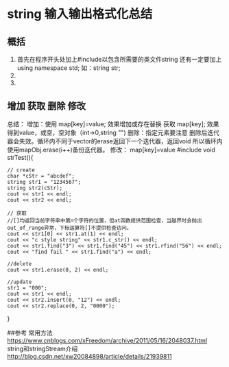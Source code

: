 # string 输入输出格式化总结

## 概括
1. 首先在程序开头处加上#include<string>以包含所需要的类文件string
还有一定要加上using namespace std;
如：string str;
2.
3. 

## 增加 获取 删除 修改
总结： 
增加：使用 map[key]=value; 效果增加或存在替换
获取 map[key]; 效果得到value，或空，空对象（int->0,string "")
删除：指定元素要注意 删除后迭代器会失效。循环内不同于vector的erase返回下一个迭代器，返回void
所以循环内使用mapObj.erase(i++)备份迭代器。
修改： map[key]=value 
#include <string>
void strTest(){

	// create
	char *cStr = "abcdef";
	string str1 = "1234567";
	string str2(cStr);
	cout << str1 << endl;
	cout << str2 << endl;

	// 获取
	//[]均返回当前字符串中第n个字符的位置，但at函数提供范围检查，当越界时会抛出out_of_range异常，下标运算符[]不提供检查访问。
	cout << str1[0] << str1.at(1) << endl; 
	cout << "c style string" << str1.c_str() << endl;
	cout << str1.find("3") << str1.find("45") << str1.rfind("56") << endl;
	cout << "find fail " << str1.find("a") << endl;

	//delete 
	cout << str1.erase(0, 2) << endl;

	//update
	str1 = "000";
	cout << str1 << endl;
	cout << str2.insert(0, "12") << endl;
	cout << str2.replace(0, 2, "0000");
	

}

##参考
常用方法
https://www.cnblogs.com/xFreedom/archive/2011/05/16/2048037.html
string和stringStream介绍
http://blog.csdn.net/xw20084898/article/details/21939811